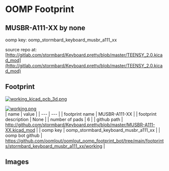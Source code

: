 # OOMP Footprint  
## MUSBR-A111-XX  by none  
  
oomp key: oomp_stormbard_keyboard_musbr_a111_xx  
  
source repo at: [http://gitlab.com/stormbard/Keyboard.pretty/blob/master/TEENSY_2.0.kicad_mod](http://gitlab.com/stormbard/Keyboard.pretty/blob/master/TEENSY_2.0.kicad_mod)  
## Footprint  
  
[![working_kicad_pcb_3d.png](working_kicad_pcb_3d_600.png)](working_kicad_pcb_3d.png)  
  
[![working.png](working_600.png)](working.png)  
| name | value | 
| --- | --- | 
| footprint name | MUSBR-A111-XX | 
| footprint description | None | 
| number of pads | 6 | 
| github path | http://github.com/stormbard/Keyboard.pretty/blob/master/MUSBR-A111-XX.kicad_mod | 
| oomp key | oomp_stormbard_keyboard_musbr_a111_xx | 
| oomp bot github | https://github.com/oomlout/oomlout_oomp_footprint_bot/tree/main/footprints/stormbard_keyboard_musbr_a111_xx/working | 
## Images  
